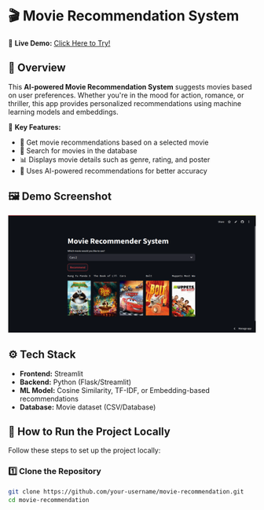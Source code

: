 # 🎬 Movie Recommendation System  

🚀 **Live Demo:** [Click Here to Try!](https://movie-recommendation-system-modified.streamlit.app/)  

## 📌 Overview  
This **AI-powered Movie Recommendation System** suggests movies based on user preferences. Whether you're in the mood for action, romance, or thriller, this app provides personalized recommendations using machine learning models and embeddings.  

🔹 **Key Features:**  
- 🎥 Get movie recommendations based on a selected movie  
- 🔎 Search for movies in the database  
- 📊 Displays movie details such as genre, rating, and poster  
- 🤖 Uses AI-powered recommendations for better accuracy  

## 🖼️ Demo Screenshot  
![Movie Recommendation System](https://github.com/AIUtssavBot/Movie-recommendation-system/blob/3c99dea72183e6a70022bddf9a8e8ef7236b4458/Screenshot%20from%202025-03-04%2018-08-49.png)

## ⚙️ Tech Stack  
- **Frontend:** Streamlit  
- **Backend:** Python (Flask/Streamlit)  
- **ML Model:** Cosine Similarity, TF-IDF, or Embedding-based recommendations  
- **Database:** Movie dataset (CSV/Database)  

## 🚀 How to Run the Project Locally  
Follow these steps to set up the project locally:  

### 1️⃣ **Clone the Repository**  
```bash
git clone https://github.com/your-username/movie-recommendation.git
cd movie-recommendation
